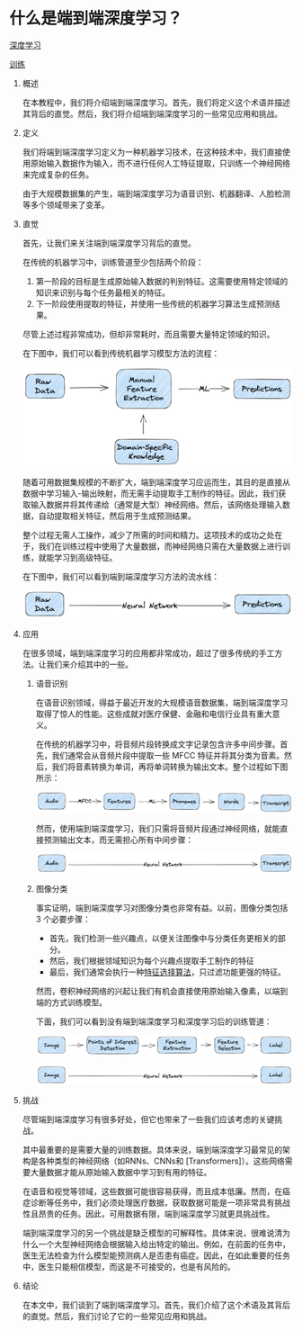 # 什么是端到端深度学习？

[深度学习](https://www.baeldung.com/cs/category/ai/deep-learning)

[训练](https://www.baeldung.com/cs/tag/training)

1. 概述

    在本教程中，我们将介绍端到端深度学习。首先，我们将定义这个术语并描述其背后的直觉。然后，我们将介绍端到端深度学习的一些常见应用和挑战。

2. 定义

    我们将端到端深度学习定义为一种机器学习技术，在这种技术中，我们直接使用原始输入数据作为输入，而不进行任何人工特征提取，只训练一个神经网络来完成复杂的任务。

    由于大规模数据集的产生，端到端深度学习为语音识别、机器翻译、人脸检测等多个领域带来了变革。

3. 直觉

    首先，让我们来关注端到端深度学习背后的直觉。

    在传统的机器学习中，训练管道至少包括两个阶段：

    1. 第一阶段的目标是生成原始输入数据的判别特征。这需要使用特定领域的知识来识别与每个任务最相关的特征。
    2. 下一阶段使用提取的特征，并使用一些传统的机器学习算法生成预测结果。

    尽管上述过程非常成功，但却非常耗时，而且需要大量特定领域的知识。

    在下图中，我们可以看到传统机器学习模型方法的流程：

    ![端到端传统](pic/end2end_traditional.webp)

    随着可用数据集规模的不断扩大，端到端深度学习应运而生，其目的是直接从数据中学习输入-输出映射，而无需手动提取手工制作的特征。因此，我们获取输入数据并将其传递给（通常是大型）神经网络。然后，该网络处理输入数据，自动提取相关特征，然后用于生成预测结果。

    整个过程无需人工操作，减少了所需的时间和精力。这项技术的成功之处在于，我们在训练过程中使用了大量数据，而神经网络只需在大量数据上进行训练，就能学习到高级特征。

    在下图中，我们可以看到端到端深度学习方法的流水线：

    ![端到端管道](pic/end2end_pipeline.webp)

4. 应用

    在很多领域，端到端深度学习的应用都非常成功，超过了很多传统的手工方法。让我们来介绍其中的一些。

    1. 语音识别

        在语音识别领域，得益于最近开发的大规模语音数据集，端到端深度学习取得了惊人的性能。这些成就对医疗保健、金融和电信行业具有重大意义。

        在传统的机器学习中，将音频片段转换成文字记录包含许多中间步骤。首先，我们通常会从音频片段中提取一些 MFCC 特征并将其分类为音素。然后，我们将音素转换为单词，再将单词转换为输出文本。整个过程如下图所示：

        ![传统语音](pic/speech_traditional-1.png)

        然而，使用端到端深度学习，我们只需将音频片段通过神经网络，就能直接预测输出文本，而无需担心所有中间步骤：

        ![语音深度学习](pic/speech_deep-1.png)

    2. 图像分类

        事实证明，端到端深度学习对图像分类也非常有益。以前，图像分类包括 3 个必要步骤：

        - 首先，我们检测一些兴趣点，以便关注图像中与分类任务更相关的部分。
        - 然后，我们根据领域知识为每个兴趣点提取手工制作的特征
        - 最后，我们通常会执行一种[特征选择算法](https://www.baeldung.com/cs/feature-selection)，只过滤功能更强的特征。

        然而，卷积神经网络的兴起让我们有机会直接使用原始输入像素，以端到端的方式训练模型。

        下面，我们可以看到没有端到端深度学习和深度学习后的训练管道：

        ![传统图像](pic/image_traditional-1.png)

        ![深度图像](pic/image_deep-1.png)

5. 挑战

    尽管端到端深度学习有很多好处，但它也带来了一些我们应该考虑的关键挑战。

    其中最重要的是需要大量的训练数据。具体来说，端到端深度学习最常见的架构是各种类型的神经网络（如RNNs、CNNs和 [Transformers]）。这些网络需要大量数据才能从原始输入数据中学习到有用的特征。

    在语音和视觉等领域，这些数据可能很容易获得，而且成本低廉。然而，在癌症诊断等任务中，我们必须处理医疗数据，获取数据可能是一项非常具有挑战性且昂贵的任务。因此，可用数据有限，端到端深度学习就更具挑战性。

    端到端深度学习的另一个挑战是缺乏模型的可解释性。具体来说，很难说清为什么一个大型神经网络会根据输入给出特定的输出。例如，在前面的任务中，医生无法检查为什么模型能预测病人是否患有癌症。因此，在如此重要的任务中，医生只能相信模型，而这是不可接受的，也是有风险的。

6. 结论

    在本文中，我们谈到了端到端深度学习。首先，我们介绍了这个术语及其背后的直觉。然后，我们讨论了它的一些常见应用和挑战。
